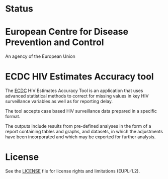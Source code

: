 # Status

# European Centre for Disease Prevention and Control

An agency of the European Union

# ECDC HIV Estimates Accuracy tool

The [ECDC](https://ecdc.europa.eu/en/home) HIV Estimates Accuracy Tool is an application that uses
advanced statistical methods to correct for missing values in key HIV surveillance variables as well
as for reporting delay.

The tool accepts case based HIV surveillance data prepared in a specific format.

The outputs include results from pre-defined analyses in the form of a report containing tables and
graphs, and datasets, in which the adjustments have been incorporated and which may be exported for
further analysis.

# License

See the [LICENSE](https://github.com/nextpagesoft/hivEstimatesAccuracy2/blob/master/LICENSE) file for
license rights and limitations (EUPL-1.2).
